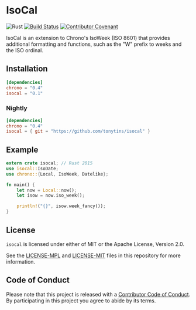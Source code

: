 # IsoCal

![Rust](https://github.com/tonytins/isocal/workflows/Rust/badge.svg) [![Build Status](https://travis-ci.org/tonytins/isocal.svg?branch=master)](https://travis-ci.org/tonytins/isocal) [![Contributor Covenant](https://img.shields.io/badge/Contributor%20Covenant-v2.0%20adopted-ff69b4.svg)](CODE_OF_CONDUCT.md)

IsoCal is an extension to Chrono's IsoWeek (ISO 8601) that provides additional formatting and functions, such as the "W" prefix to weeks and the ISO ordinal.

## Installation

```toml
[dependencies]
chrono = "0.4"
isocal = "0.1"
```

### Nightly

```toml
[dependencies]
chrono = "0.4"
isocal = { git = "https://github.com/tonytins/isocal" }
```

## Example

```rust
extern crate isocal; // Rust 2015
use isocal::IsoDate;
use chrono::{Local, IsoWeek, Datelike};

fn main() {
    let now = Local::now();
    let isow = now.iso_week();

    println!("{}", isow.week_fancy());
}
```

## License

`isocal` is licensed under either of MIT or the Apache License, Version 2.0.

See the [LICENSE-MPL](LICENSE-APACHE) and [LICENSE-MIT](LICENSE-MIT) files in this repository for more information.

## Code of Conduct

Please note that this project is released with a [Contributor Code of Conduct](CODE_OF_CONDUCT.md). By participating in this project you agree to abide by its terms.
